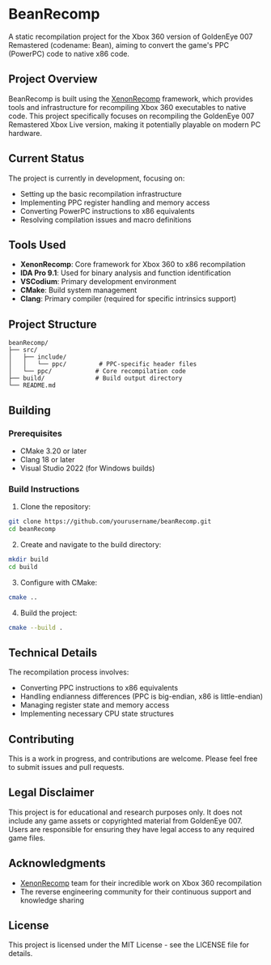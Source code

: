 # BeanRecomp

A static recompilation project for the Xbox 360 version of GoldenEye 007 Remastered (codename: Bean), aiming to convert the game's PPC (PowerPC) code to native x86 code.

## Project Overview

BeanRecomp is built using the [XenonRecomp](https://github.com/hedge-dev/XenonRecomp) framework, which provides tools and infrastructure for recompiling Xbox 360 executables to native code. This project specifically focuses on recompiling the GoldenEye 007 Remastered Xbox Live version, making it potentially playable on modern PC hardware.

## Current Status

The project is currently in development, focusing on:
- Setting up the basic recompilation infrastructure
- Implementing PPC register handling and memory access
- Converting PowerPC instructions to x86 equivalents
- Resolving compilation issues and macro definitions

## Tools Used

- **XenonRecomp**: Core framework for Xbox 360 to x86 recompilation
- **IDA Pro 9.1**: Used for binary analysis and function identification
- **VSCodium**: Primary development environment
- **CMake**: Build system management
- **Clang**: Primary compiler (required for specific intrinsics support)

## Project Structure

```
beanRecomp/
├── src/
│   ├── include/
│   │   └── ppc/         # PPC-specific header files
│   └── ppc/            # Core recompilation code
├── build/              # Build output directory
└── README.md
```

## Building

### Prerequisites

- CMake 3.20 or later
- Clang 18 or later
- Visual Studio 2022 (for Windows builds)

### Build Instructions

1. Clone the repository:
```bash
git clone https://github.com/yourusername/beanRecomp.git
cd beanRecomp
```

2. Create and navigate to the build directory:
```bash
mkdir build
cd build
```

3. Configure with CMake:
```bash
cmake ..
```

4. Build the project:
```bash
cmake --build .
```

## Technical Details

The recompilation process involves:
- Converting PPC instructions to x86 equivalents
- Handling endianness differences (PPC is big-endian, x86 is little-endian)
- Managing register state and memory access
- Implementing necessary CPU state structures

## Contributing

This is a work in progress, and contributions are welcome. Please feel free to submit issues and pull requests.

## Legal Disclaimer

This project is for educational and research purposes only. It does not include any game assets or copyrighted material from GoldenEye 007. Users are responsible for ensuring they have legal access to any required game files.

## Acknowledgments

- [XenonRecomp](https://github.com/hedge-dev/XenonRecomp) team for their incredible work on Xbox 360 recompilation
- The reverse engineering community for their continuous support and knowledge sharing

## License

This project is licensed under the MIT License - see the LICENSE file for details. 